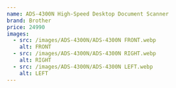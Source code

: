 ```yaml
---
name: ADS-4300N High-Speed Desktop Document Scanner
brand: Brother
price: 24990
images:
  - src: /images/ADS-4300N/ADS-4300N FRONT.webp
    alt: FRONT
  - src: /images/ADS-4300N/ADS-4300N RIGHT.webp
    alt: RIGHT
  - src: /images/ADS-4300N/ADS-4300N LEFT.webp
    alt: LEFT
---
```


